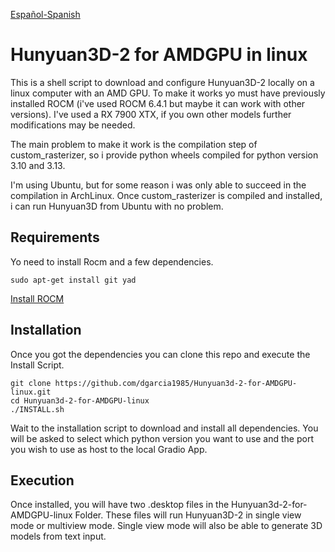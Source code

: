 [Español-Spanish](README-ES.md)
# Hunyuan3D-2 for AMDGPU in linux
This is a shell script to download and configure Hunyuan3D-2 locally on a linux computer with an AMD GPU.
To make it works yo must have previously installed ROCM (i've used ROCM 6.4.1 but maybe it can work with other versions). I've used a RX 7900 XTX, if you own other models further modifications may be needed.

The main problem to make it work is the compilation step of custom_rasterizer, so i provide python wheels compiled for python version 3.10 and 3.13.

I'm using Ubuntu, but for some reason i was only able to succeed in the compilation in ArchLinux. Once custom_rasterizer is compiled and installed, i can run Hunyuan3D from Ubuntu with no problem.

## Requirements

Yo need to install Rocm and a few dependencies.
```
sudo apt-get install git yad
```

[Install ROCM](https://rocm.docs.amd.com/projects/install-on-linux/en/latest/install/quick-start.html)

## Installation
Once you got the dependencies you can clone this repo and execute the Install Script.
```
git clone https://github.com/dgarcia1985/Hunyuan3d-2-for-AMDGPU-linux.git
cd Hunyuan3d-2-for-AMDGPU-linux
./INSTALL.sh
```

Wait to the installation script to download and install all dependencies.
You will be asked to select which python version you want to use and the port you wish to use as host to the local Gradio App.

## Execution
Once installed, you will have two .desktop files in the Hunyuan3d-2-for-AMDGPU-linux Folder.
These files will run Hunyuan3D-2 in single view mode or multiview mode. Single view mode will also be able to generate 3D models from text input.
